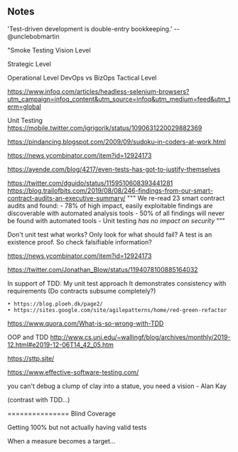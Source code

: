 ## Notes

'Test-driven development is double-entry bookkeeping.' -- @unclebobmartin

"Smoke Testing
Vision Level

Strategic Level

Operational Level
DevOps vs BizOps
Tactical Level

https://www.infoq.com/articles/headless-selenium-browsers?utm_campaign=infoq_content&utm_source=infoq&utm_medium=feed&utm_term=global

Unit Testing
https://mobile.twitter.com/igrigorik/status/1090631220029882369

https://pindancing.blogspot.com/2009/09/sudoku-in-coders-at-work.html

https://news.ycombinator.com/item?id=12924173

https://ayende.com/blog/4217/even-tests-has-got-to-justify-themselves


https://twitter.com/dguido/status/1159510608393441281
https://blog.trailofbits.com/2019/08/08/246-findings-from-our-smart-contract-audits-an-executive-summary/
    """
        We re-read 23 smart contract audits and found:
        - 78% of high impact, easily exploitable findings are discoverable with automated analysis tools
        - 50% of all findings will never be found with automated tools
        - Unit testing _has no impact on security_
    """

Don't unit test what works? Only look for what should fail? A test is an existence proof. So check falsifiable information?


https://news.ycombinator.com/item?id=12924173

https://twitter.com/Jonathan_Blow/status/1194078100885164032


In support of TDD:
	My unit test approach It demonstrates consistency with requirements
		(Do contracts subsume completely?)
		
		
	• https://blog.ploeh.dk/page2/
	• https://sites.google.com/site/agilepatterns/home/red-green-refactor


https://www.quora.com/What-is-so-wrong-with-TDD


OOP and TDD
http://www.cs.uni.edu/~wallingf/blog/archives/monthly/2019-12.html#e2019-12-06T14_42_05.htm

https://sttp.site/

https://www.effective-software-testing.com/


you can't debug a clump of clay into a statue, you need a vision
	- Alan Kay

(contrast with TDD...)

===============
Blind Coverage

Getting 100% but not actually having valid tests


When a measure becomes a target…